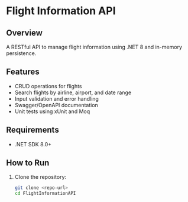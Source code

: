 ﻿# Flight Information API

## Overview
A RESTful API to manage flight information using .NET 8 and in-memory persistence.

## Features
- CRUD operations for flights
- Search flights by airline, airport, and date range
- Input validation and error handling
- Swagger/OpenAPI documentation
- Unit tests using xUnit and Moq

## Requirements
- .NET SDK 8.0+

## How to Run
1. Clone the repository:
   ```bash
   git clone <repo-url>
   cd FlightInformationAPI
